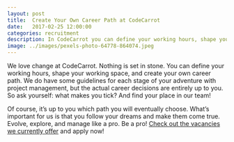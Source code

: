 ```yaml
---
layout: post
title:  Create Your Own Career Path at CodeCarrot
date:   2017-02-25 12:00:00
categories: recruitment
description: In CodeCarrot you can define your working hours, shape your working space, and create your own career path.
image: ../images/pexels-photo-64778-864074.jpeg
---
```


We love change at CodeCarrot. Nothing is set in stone. You can define your working hours, shape your working space, and create your own career path. We do have some guidelines for each stage of your adventure with project management, but the actual career decisions are entirely up to you. So ask yourself: what makes you tick? And find your place in our team!

Of course, it’s up to you which path you will eventually choose. What’s important for us is that you follow your dreams and make them come true. Evolve, explore, and manage like a pro. Be a pro! [Check out the vacancies we currently offer]() and apply now!